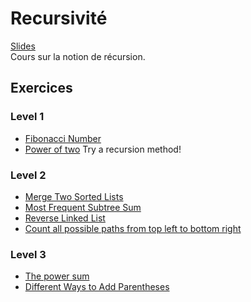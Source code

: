 # Recursivité
[Slides](https://github.com/INSAlgo/INSAlgo-2022-2023/blob/471dc879bd7b9b8ad69ffd8e6a9c793ba0d5ff4c/03%20-%20Algorithmes%20r%C3%A9cursifs/Cours3-Recursion.pdf)</br>
Cours sur la notion de récursion.
## Exercices
### Level 1
  - [Fibonacci Number](https://leetcode.com/problems/fibonacci-number/)
  - [Power of two](https://leetcode.com/problems/power-of-two/submissions/) Try a recursion method!
### Level 2
  - [Merge Two Sorted Lists](https://leetcode.com/problems/merge-two-sorted-lists/)
  - [Most Frequent Subtree Sum](https://leetcode.com/problems/most-frequent-subtree-sum/)
  - [Reverse Linked List](https://leetcode.com/problems/reverse-linked-list/)
  - [Count all possible paths from top left to bottom right](https://practice.geeksforgeeks.org/problems/count-all-possible-paths-from-top-left-to-bottom-right3011/1#)
### Level 3
  - [The power sum](https://www.hackerrank.com/challenges/the-power-sum/problem)
  - [Different Ways to Add Parentheses](https://leetcode.com/problems/different-ways-to-add-parentheses/)
